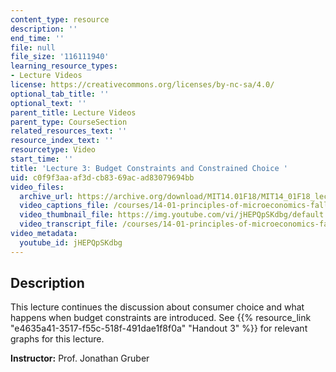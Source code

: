 ```yaml
---
content_type: resource
description: ''
end_time: ''
file: null
file_size: '116111940'
learning_resource_types:
- Lecture Videos
license: https://creativecommons.org/licenses/by-nc-sa/4.0/
optional_tab_title: ''
optional_text: ''
parent_title: Lecture Videos
parent_type: CourseSection
related_resources_text: ''
resource_index_text: ''
resourcetype: Video
start_time: ''
title: 'Lecture 3: Budget Constraints and Constrained Choice '
uid: c0f9f3aa-af3d-cb83-69ac-ad83079694bb
video_files:
  archive_url: https://archive.org/download/MIT14.01F18/MIT14_01F18_lec03_300k.mp4
  video_captions_file: /courses/14-01-principles-of-microeconomics-fall-2018/6e9158193cef5ec396e4bf6a350a47d1_jHEPQpSKdbg.vtt
  video_thumbnail_file: https://img.youtube.com/vi/jHEPQpSKdbg/default.jpg
  video_transcript_file: /courses/14-01-principles-of-microeconomics-fall-2018/0fa3ffbb6017171951b89ef78db3f6dc_jHEPQpSKdbg.pdf
video_metadata:
  youtube_id: jHEPQpSKdbg
---
```


Description
-----------

This lecture continues the discussion about consumer choice and what happens when budget constraints are introduced. See {{% resource_link "e4635a41-3517-f55c-518f-491dae1f8f0a" "Handout 3" %}} for relevant graphs for this lecture.  

**Instructor:** Prof. Jonathan Gruber

